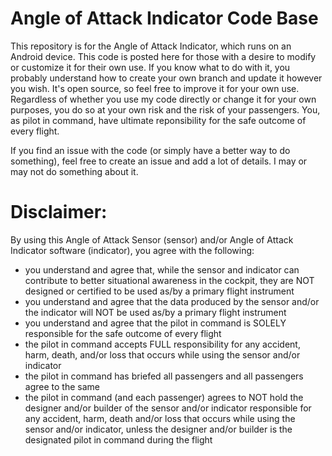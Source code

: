 # Angle of Attack Indicator Code Base
This repository is for the Angle of Attack Indicator, which runs on an Android device. This code is posted here for those with a desire to modify or customize it for their own use. If you know what to do with it, you probably understand how to create your own branch and update it however you wish. It's open source, so feel free to improve it for your own use. Regardless of whether you use my code directly or change it for your own purposes, you do so at your own risk and the risk of your passengers. You, as pilot in command, have ultimate reponsibility for the safe outcome of every flight. 

If you find an issue with the code (or simply have a better way to do something), feel free to create an issue and add a lot of details. I may or may not do something about it. 

# Disclaimer:
By using this Angle of Attack Sensor (sensor) and/or Angle of Attack Indicator software (indicator), you agree with the following:
- you understand and agree that, while the sensor and indicator can contribute to better situational awareness in the cockpit, they are NOT designed or certified to be used as/by a primary flight instrument
- you understand and agree that the data produced by the sensor and/or the indicator will NOT be used as/by a primary flight instrument
- you understand and agree that the pilot in command is SOLELY responsible for the safe outcome of every flight
- the pilot in command accepts FULL responsibility for any accident, harm, death, and/or loss that occurs while using the sensor and/or indicator
- the pilot in command has briefed all passengers and all passengers agree to the same
- the pilot in command (and each passenger) agrees to NOT hold the designer and/or builder of the sensor and/or indicator responsible for any accident, harm, death and/or loss that occurs while using the sensor and/or indicator, unless the designer and/or builder is the designated pilot in command during the flight
